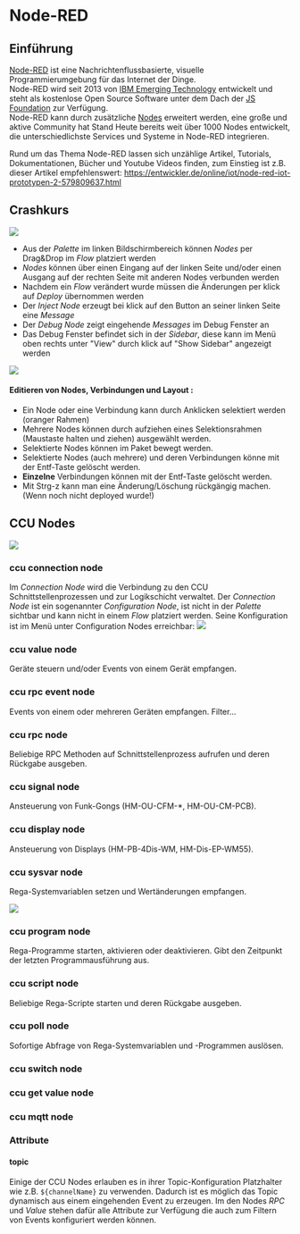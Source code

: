 # Node-RED

## Einführung

[Node-RED](https://nodered.org/about/) ist eine Nachrichtenflussbasierte, visuelle Programmierumgebung für das Internet 
der Dinge.  
Node-RED wird seit 2013 von [IBM Emerging Technology](https://emerging-technology.co.uk/technologies/) 
entwickelt und steht als kostenlose Open Source Software unter dem Dach der [JS Foundation](https://js.foundation/) zur 
Verfügung.    
Node-RED kann durch zusätzliche [Nodes](https://flows.nodered.org/?type=node&num_pages=1) erweitert werden, eine große 
und aktive Community hat Stand Heute bereits weit über 1000 Nodes entwickelt, die unterschiedlichste Services und 
Systeme in Node-RED integrieren.

Rund um das Thema Node-RED lassen sich unzählige Artikel, Tutorials, Dokumentationen, Bücher und Youtube Videos finden, zum Einstieg ist z.B. dieser Artikel empfehlenswert: https://entwickler.de/online/iot/node-red-iot-prototypen-2-579809637.html

## Crashkurs


![](/wiki/images/crash-1.png)
* Aus der _Palette_ im linken Bildschirmbereich können _Nodes_ per Drag&Drop im _Flow_ platziert werden
* _Nodes_ können über einen Eingang auf der linken Seite und/oder einen Ausgang auf der rechten Seite mit anderen Nodes verbunden werden
* Nachdem ein _Flow_ verändert wurde müssen die Änderungen per klick auf _Deploy_ übernommen werden
* Der _Inject Node_ erzeugt bei klick auf den Button an seiner linken Seite eine _Message_
* Der _Debug Node_ zeigt eingehende _Messages_ im Debug Fenster an
* Das Debug Fenster befindet sich in der _Sidebar_, diese kann im Menü oben rechts unter "View" durch klick auf "Show Sidebar" angezeigt werden


![](/wiki/images/crash-2.mov.gif)

#### Editieren von Nodes, Verbindungen und Layout :
* Ein Node oder eine Verbindung kann durch Anklicken selektiert werden (oranger Rahmen)
* Mehrere Nodes können durch aufziehen eines Selektionsrahmen (Maustaste halten und ziehen) ausgewählt werden. 
* Selektierte Nodes können im Paket bewegt werden.
* Selektierte Nodes (auch mehrere) und deren Verbindungen könne mit der Entf-Taste gelöscht werden.
* **Einzelne** Verbindungen können mit der Entf-Taste gelöscht werden. 
* Mit Strg-z kann man eine Änderung/Löschung rückgängig machen. (Wenn noch nicht deployed wurde!)


## CCU Nodes

![](/wiki/images/nodes.png)

### ccu connection node
 
Im _Connection Node_ wird die Verbindung zu den CCU Schnittstellenprozessen und zur Logikschicht verwaltet. Der _Connection Node_ ist ein sogenannter _Configuration Node_, ist nicht in der _Palette_ sichtbar und kann nicht in einem _Flow_ platziert werden. Seine Konfiguration ist im Menü unter Configuration Nodes erreichbar: ![](/wiki/images/ccu-config.mov.gif)


### ccu value node

Geräte steuern und/oder Events von einem Gerät empfangen.

### ccu rpc event node

Events von einem oder mehreren Geräten empfangen. Filter...

### ccu rpc node

Beliebige RPC Methoden auf Schnittstellenprozess aufrufen und deren Rückgabe ausgeben.

### ccu signal node

Ansteuerung von Funk-Gongs (HM-OU-CFM-*, HM-OU-CM-PCB).

### ccu display node

Ansteuerung von Displays (HM-PB-4Dis-WM, HM-Dis-EP-WM55).


### ccu sysvar node

Rega-Systemvariablen setzen und Wertänderungen empfangen.

![](/wiki/images/node-sysvar.png)


### ccu program node

Rega-Programme starten, aktivieren oder deaktivieren. Gibt den Zeitpunkt der letzten Programmausführung aus.

### ccu script node

Beliebige Rega-Scripte starten und deren Rückgabe ausgeben.

### ccu poll node

Sofortige Abfrage von Rega-Systemvariablen und -Programmen auslösen.

### ccu switch node

### ccu get value node

### ccu mqtt node

### Attribute

#### topic

Einige der CCU Nodes erlauben es in ihrer Topic-Konfiguration Platzhalter wie z.B. `${channelName}` zu verwenden. Dadurch ist es möglich das Topic dynamisch aus einem eingehenden Event zu erzeugen. Im den Nodes _RPC_ und _Value_ stehen dafür alle Attribute zur Verfügung die auch zum Filtern von Events konfiguriert werden können.
